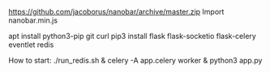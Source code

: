 https://github.com/jacoborus/nanobar/archive/master.zip
Import nanobar.min.js

apt install python3-pip git curl
pip3 install flask flask-socketio flask-celery eventlet redis

How to start:
./run_redis.sh & celery -A app.celery worker & python3 app.py